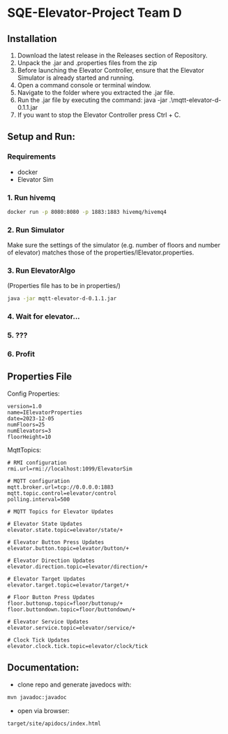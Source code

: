 # SQE-Elevator-Project Team D
## Installation 

1. Download the latest release in the Releases section of Repository.
2.  Unpack the .jar and .properties files from the zip
3. Before launching the Elevator Controller, ensure that the Elevator Simulator is already started and running.
4. Open a command console or terminal window.
5. Navigate to the folder where you extracted the .jar file.
6. Run the .jar file by executing the command: java -jar .\mqtt-elevator-d-0.1.1.jar
7. If you want to stop the Elevator Controller press Ctrl + C.

## Setup and Run:
### Requirements
- docker
- Elevator Sim
  
### 1. Run hivemq

```sh
docker run -p 8080:8080 -p 1883:1883 hivemq/hivemq4 
```
### 2. Run Simulator
Make sure the settings of the simulator (e.g. number of floors and number of elevator) matches those of the properties/IElevator.properties.

### 3. Run ElevatorAlgo
(Properties file has to be in properties/)
```sh
java -jar mqtt-elevator-d-0.1.1.jar 
```
### 4. Wait for elevator...

### 5. ???

### 6. Profit

## Properties File
Config Properties:
```
version=1.0
name=IElevatorProperties
date=2023-12-05
numFloors=25
numElevators=3
floorHeight=10
```
MqttTopics:
```
# RMI configuration
rmi.url=rmi://localhost:1099/ElevatorSim

# MQTT configuration
mqtt.broker.url=tcp://0.0.0.0:1883
mqtt.topic.control=elevator/control
polling.interval=500

# MQTT Topics for Elevator Updates

# Elevator State Updates
elevator.state.topic=elevator/state/+

# Elevator Button Press Updates
elevator.button.topic=elevator/button/+

# Elevator Direction Updates
elevator.direction.topic=elevator/direction/+

# Elevator Target Updates
elevator.target.topic=elevator/target/+

# Floor Button Press Updates
floor.buttonup.topic=floor/buttonup/+
floor.buttondown.topic=floor/buttondown/+

# Elevator Service Updates
elevator.service.topic=elevator/service/+

# Clock Tick Updates
elevator.clock.tick.topic=elevator/clock/tick

```


## Documentation:
- clone repo and generate javedocs with:
```sh
mvn javadoc:javadoc
```
- open via browser:
```sh
target/site/apidocs/index.html
```
